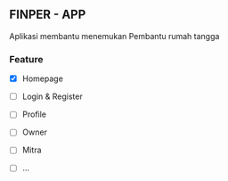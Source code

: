 ## FINPER - APP

Aplikasi membantu menemukan Pembantu rumah tangga

### Feature

- [x] Homepage
- [ ] Login & Register
- [ ] Profile
- [ ] Owner
- [ ] Mitra
- [ ] ...





